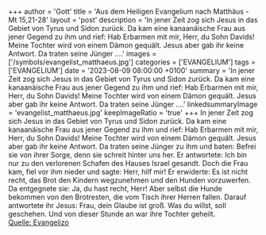 +++
author = 'Gott'
title = 'Aus dem Heiligen Evangelium nach Matthäus - Mt 15,21-28'
layout = 'post'
description = 'In jener Zeit zog sich Jesus in das Gebiet von Tyrus und Sidon zurück. Da kam eine kanaanäische Frau aus jener Gegend zu ihm und rief: Hab Erbarmen mit mir, Herr, du Sohn Davids! Meine Tochter wird von einem Dämon gequält. Jesus aber gab ihr keine Antwort. Da traten seine Jünger ....'
images = ['/symbols/evangelist_matthaeus.jpg']
categories = ['EVANGELIUM']
tags = ['EVANGELIUM']
date = '2023-08-09 08:00:00 +0100'
summary = 'In jener Zeit zog sich Jesus in das Gebiet von Tyrus und Sidon zurück. Da kam eine kanaanäische Frau aus jener Gegend zu ihm und rief: Hab Erbarmen mit mir, Herr, du Sohn Davids! Meine Tochter wird von einem Dämon gequält. Jesus aber gab ihr keine Antwort. Da traten seine Jünger ....'
linkedsummaryImage = 'evangelist_matthaeus.jpg'
keepImageRatio = 'true'
+++
In jener Zeit zog sich Jesus in das Gebiet von Tyrus und Sidon zurück.
Da kam eine kanaanäische Frau aus jener Gegend zu ihm und rief: Hab Erbarmen mit mir, Herr, du Sohn Davids! Meine Tochter wird von einem Dämon gequält.
Jesus aber gab ihr keine Antwort. Da traten seine Jünger zu ihm und baten: Befrei sie von ihrer Sorge, denn sie schreit hinter uns her.<!--more-->
Er antwortete: Ich bin nur zu den verlorenen Schafen des Hauses Israel gesandt.
Doch die Frau kam, fiel vor ihm nieder und sagte: Herr, hilf mir!
Er erwiderte: Es ist nicht recht, das Brot den Kindern wegzunehmen und den Hunden vorzuwerfen.
Da entgegnete sie: Ja, du hast recht, Herr! Aber selbst die Hunde bekommen von den Brotresten, die vom Tisch ihrer Herren fallen.
Darauf antwortete ihr Jesus: Frau, dein Glaube ist groß. Was du willst, soll geschehen. Und von dieser Stunde an war ihre Tochter geheilt.<br> [Quelle: Evangelizo](https://evangeliumtagfuertag.org/DE/gospel)